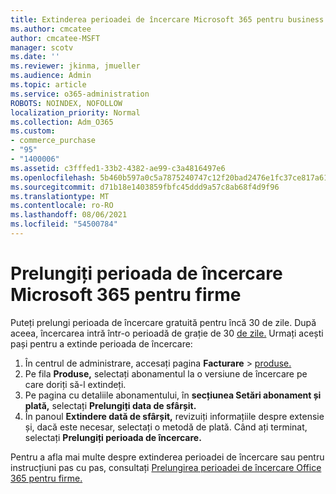 ```yaml
---
title: Extinderea perioadei de încercare Microsoft 365 pentru business
ms.author: cmcatee
author: cmcatee-MSFT
manager: scotv
ms.date: ''
ms.reviewer: jkinma, jmueller
ms.audience: Admin
ms.topic: article
ms.service: o365-administration
ROBOTS: NOINDEX, NOFOLLOW
localization_priority: Normal
ms.collection: Adm_O365
ms.custom:
- commerce_purchase
- "95"
- "1400006"
ms.assetid: c3fffed1-33b2-4382-ae99-c3a4816497e6
ms.openlocfilehash: 5b460b597a0c5a7875240747c12f20bad2476e1fc37ce817a61e332cc404f9ac
ms.sourcegitcommit: d71b18e1403859fbfc45ddd9a57c8ab68f4d9f96
ms.translationtype: MT
ms.contentlocale: ro-RO
ms.lasthandoff: 08/06/2021
ms.locfileid: "54500784"
---
```

# <a name="extend-your-trial-for-microsoft-365-for-business"></a>Prelungiți perioada de încercare Microsoft 365 pentru firme

Puteți prelungi perioada de încercare gratuită pentru încă 30 de zile. După aceea, încercarea intră într-o perioadă de grație de 30 [de zile.](/alchemyinsights/grace-period-for-microsoft-365-free-trial) Urmați acești pași pentru a extinde perioada de încercare:
  
1. În centrul de administrare, accesați pagina **Facturare** \> [produse.](https://go.microsoft.com/fwlink/p/?linkid=842054)
2. Pe fila **Produse,** selectați abonamentul la o versiune de încercare pe care doriți să-l extindeți.
3. Pe pagina cu detaliile abonamentului, în **secțiunea Setări abonament și plată,** selectați **Prelungiți data de sfârșit.**
4. În panoul **Extindere dată de sfârșit,** revizuiți informațiile despre extensie și, dacă este necesar, selectați o metodă de plată. Când ați terminat, selectați **Prelungiți perioada de încercare.**

Pentru a afla mai multe despre extinderea perioadei de încercare sau pentru instrucțiuni pas cu pas, consultați [Prelungirea perioadei de încercare Office 365 pentru firme.](/microsoft-365/commerce/extend-your-trial)